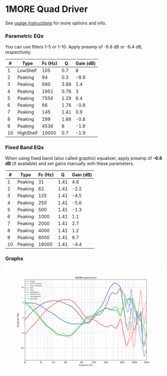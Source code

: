 # 1MORE Quad Driver
See [usage instructions](https://github.com/jaakkopasanen/AutoEq#usage) for more options and info.

### Parametric EQs
You can use filters 1-5 or 1-10. Apply preamp of -6.8 dB or -6.4 dB, respectively.

|   # | Type      |   Fc (Hz) |    Q |   Gain (dB) |
|-----|-----------|-----------|------|-------------|
|   1 | LowShelf  |       105 | 0.7  |         8   |
|   2 | Peaking   |        94 | 0.3  |        -8.9 |
|   3 | Peaking   |       680 | 3.88 |         1.4 |
|   4 | Peaking   |      1951 | 0.76 |         3   |
|   5 | Peaking   |      7556 | 1.29 |         6.4 |
|   6 | Peaking   |        66 | 1.76 |        -0.8 |
|   7 | Peaking   |       145 | 1.41 |         0.9 |
|   8 | Peaking   |       299 | 1.86 |        -0.8 |
|   9 | Peaking   |      4536 | 6    |        -1.9 |
|  10 | HighShelf |     10000 | 0.7  |        -1.9 |

### Fixed Band EQs
When using fixed band (also called graphic) equalizer, apply preamp of **-6.8 dB** (if available) and set gains manually with these parameters.

|   # | Type    |   Fc (Hz) |    Q |   Gain (dB) |
|-----|---------|-----------|------|-------------|
|   1 | Peaking |        31 | 1.41 |         4.6 |
|   2 | Peaking |        62 | 1.41 |        -2.2 |
|   3 | Peaking |       125 | 1.41 |        -4.5 |
|   4 | Peaking |       250 | 1.41 |        -5.6 |
|   5 | Peaking |       500 | 1.41 |        -1.3 |
|   6 | Peaking |      1000 | 1.41 |         1.1 |
|   7 | Peaking |      2000 | 1.41 |         2.7 |
|   8 | Peaking |      4000 | 1.41 |         1.2 |
|   9 | Peaking |      8000 | 1.41 |         6.7 |
|  10 | Peaking |     16000 | 1.41 |        -4.4 |

### Graphs
![](./1MORE%20Quad%20Driver.png)
